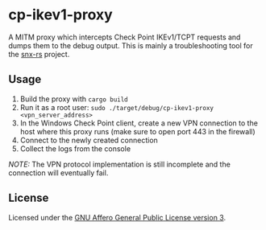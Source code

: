 # cp-ikev1-proxy

A MITM proxy which intercepts Check Point IKEv1/TCPT requests and dumps them to the debug output.
This is mainly a troubleshooting tool for the [snx-rs](https://github/ancwrd1/snx-rs) project.

## Usage

1. Build the proxy with `cargo build`
2. Run it as a root user: `sudo ./target/debug/cp-ikev1-proxy <vpn_server_address>`
3. In the Windows Check Point client, create a new VPN connection to the host where this proxy runs (make sure to open port 443 in the firewall)
4. Connect to the newly created connection
5. Collect the logs from the console

*NOTE:* The VPN protocol implementation is still incomplete and the connection will eventually fail.

## License

Licensed under the [GNU Affero General Public License version 3](https://opensource.org/license/agpl-v3/).
